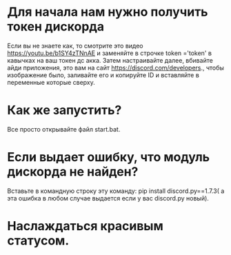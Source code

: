 # Для начала нам нужно получить токен дискорда
Если вы не знаете как, то смотрите это видео https://youtu.be/b1SY4zTNnAE и заменяйте в строчке token ='token' в кавычках на ваш токен дс акка. Затем настраивайте далее, вбивайте айди приложения, это вам на сайт https://discord.com/developers., чтобы изображение было, заливайте его и копируйте ID и вставляйте в переменные которые сверху.

# Как же запустить? 
Все просто открывайте файл start.bat.

# Если выдает ошибку, что модуль дискорда не найден? 
Вставьте в командную строку эту команду: pip install discord.py==1.7.3( а эта ошибка в любом случае выдается если у вас discord.py новый).

# Наслаждаться красивым статусом.
